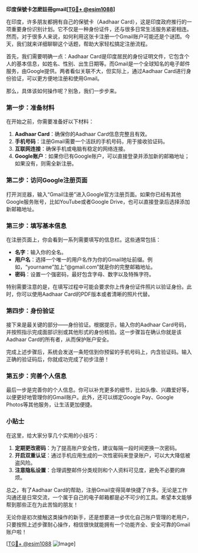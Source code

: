 **印度保號卡怎麽註冊gmail[[TG💪+ @esim1088](https://t.me/s/esim1088)]**

在印度，许多朋友都拥有自己的保號卡（Aadhaar Card），这是印度政府推行的一项重要身份识别计划。它不仅是一种身份证件，还与很多日常生活服务紧密相连。然而，对于很多人来说，如何利用这张卡注册一个Gmail账户可能还是个谜团。今天，我们就来详细聊聊这个话题，帮助大家轻松搞定注册流程。

首先，我们需要明确一点：Aadhaar Card是印度居民的身份证明文件，它包含个人的基本信息，如姓名、性别、出生日期等。而Gmail是一个全球知名的电子邮件服务，由Google提供。两者看似关联不大，但实际上，通过Aadhaar Card进行身份验证，可以更方便地注册和使用Gmail。

那么，具体该如何操作呢？别急，我们一步步来。

### 第一步：准备材料

在开始之前，你需要准备好以下材料：

1. **Aadhaar Card**：确保你的Aadhaar Card信息完整且有效。
2. **手机号码**：注册Gmail需要一个活跃的手机号码，用于接收验证码。
3. **互联网连接**：确保手机或电脑有稳定的网络连接。
4. **Google账户**：如果你已有Google账户，可以直接登录并添加新的邮箱地址；如果没有，则需全新注册。

### 第二步：访问Google注册页面

打开浏览器，输入“Gmail注册”进入Google官方注册页面。如果你已经有其他Google服务账号，比如YouTube或者Google Drive，也可以直接登录后选择添加新邮箱地址。

### 第三步：填写基本信息

在注册页面上，你会看到一系列需要填写的信息栏。这些通常包括：

- **名字**：输入你的全名。
- **用户名**：选择一个唯一的用户名作为你的Gmail地址前缀。例如，“yourname”加上“@gmail.com”就是你的完整邮箱地址。
- **密码**：设置一个强密码，最好包含字母、数字以及特殊字符。

特别需要注意的是，在填写过程中可能会要求你上传身份证件照片以验证身份。此时，你可以使用Aadhaar Card的PDF版本或者清晰的照片代替。

### 第四步：身份验证

接下来是最关键的部分——身份验证。根据提示，输入你的Aadhaar Card号码，并按照指示完成面部识别或其他形式的身份核验。这一步骤旨在确认你就是该Aadhaar Card的所有者，从而保护账户安全。

完成上述步骤后，系统会发送一条短信到你预留的手机号码上，内含验证码。输入正确的验证码后，你就成功完成了初步注册！

### 第五步：完善个人信息

最后一步是完善你的个人信息。你可以补充更多的细节，比如头像、兴趣爱好等，以便更好地管理你的Gmail账户。此外，还可以绑定Google Pay、Google Photos等其他服务，让生活更加便捷。

### 小贴士

在这里，给大家分享几个实用的小技巧：

1. **定期更改密码**：为了提高账户安全性，建议每隔一段时间更换一次密码。
2. **开启双重认证**：通过手机应用生成的一次性密码来登录账户，可以大大降低被盗风险。
3. **注意隐私设置**：合理调整邮件分类规则和个人资料可见度，避免不必要的麻烦。

总之，有了Aadhaar Card的帮助，注册Gmail变得简单快捷了许多。无论是工作沟通还是日常交流，一个属于自己的电子邮箱都是必不可少的工具。希望本文能够帮到那些正在为此苦恼的朋友！

无论你是初次接触这类操作的新手，还是想要进一步优化自己账户管理的老用户，只要按照上述步骤耐心操作，相信很快就能拥有一个功能齐全、安全可靠的Gmail账户啦！

[[TG💪+ @esim1088](https://t.me/s/esim1088) ![Image](https://i.postimg.cc/4NQfJmqS/Snipaste-2025-05-13-00-14-12.png)]